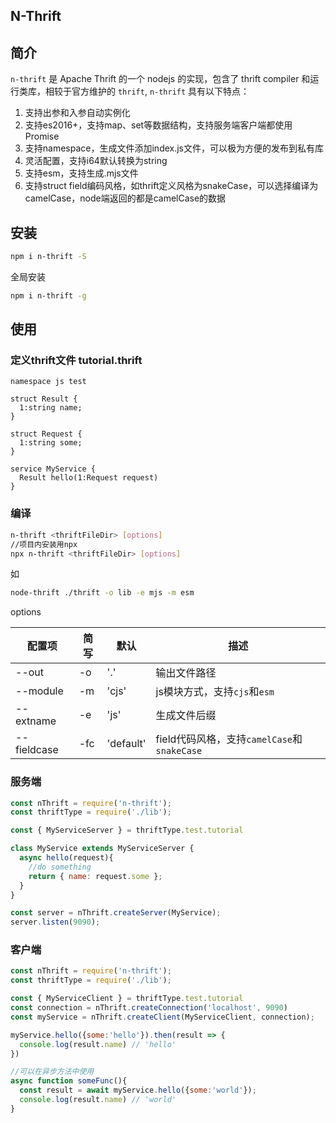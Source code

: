 N-Thrift
---
## 简介
`n-thrift` 是 Apache Thrift 的一个 nodejs 的实现，包含了 thrift compiler 和运行类库，相较于官方维护的 `thrift`, `n-thrift` 具有以下特点：

1. 支持出参和入参自动实例化
2. 支持es2016+，支持map、set等数据结构，支持服务端客户端都使用Promise
3. 支持namespace，生成文件添加index.js文件，可以极为方便的发布到私有库
4. 灵活配置，支持i64默认转换为string
5. 支持esm，支持生成.mjs文件
6. 支持struct field编码风格，如thrift定义风格为snakeCase，可以选择编译为camelCase，node端返回的都是camelCase的数据


## 安装

```bash
npm i n-thrift -S
```
全局安装
```bash
npm i n-thrift -g
```

## 使用

### 定义thrift文件 tutorial.thrift

```thrift
namespace js test

struct Result {
  1:string name;
}

struct Request {
  1:string some;
}

service MyService {
  Result hello(1:Request request)
}

```

### 编译

```bash
n-thrift <thriftFileDir> [options]
//项目内安装用npx
npx n-thrift <thriftFileDir> [options]
```
如
```bash
node-thrift ./thrift -o lib -e mjs -m esm
```
options

| 配置项      | 简写 | 默认      | 描述                                        |
| ----------- | ---- | --------- | ------------------------------------------- |
| --out       | -o   | '.'       | 输出文件路径                               |
| --module    | -m   | 'cjs'     | js模块方式，支持`cjs`和`esm`               |
| --extname   | -e   | 'js'      | 生成文件后缀                                |
| --fieldcase | -fc  | 'default' | field代码风格，支持`camelCase`和`snakeCase` |

### 服务端

```js
const nThrift = require('n-thrift');
const thriftType = require('./lib');

const { MyServiceServer } = thriftType.test.tutorial

class MyService extends MyServiceServer {
  async hello(request){
    //do something
    return { name: request.some };
  }
}

const server = nThrift.createServer(MyService);
server.listen(9090);
```

### 客户端
```js
const nThrift = require('n-thrift');
const thriftType = require('./lib');

const { MyServiceClient } = thriftType.test.tutorial
const connection = nThrift.createConnection('localhost', 9090)
const myService = nThrift.createClient(MyServiceClient, connection);

myService.hello({some:'hello'}).then(result => {
  console.log(result.name) // 'hello'
})

//可以在异步方法中使用
async function someFunc(){
  const result = await myService.hello({some:'world'});
  console.log(result.name) // 'world'
}
```